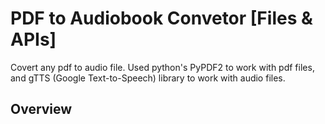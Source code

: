 # PDF to Audiobook Convetor [Files & APIs]

Covert any pdf to audio file. Used python's PyPDF2 to work with pdf files, and gTTS (Google Text-to-Speech) library to work with audio files.


## Overview

